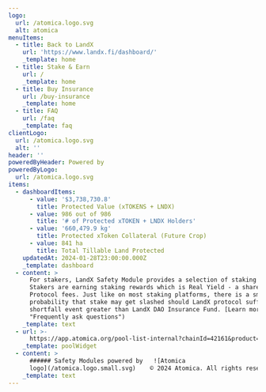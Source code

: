 ```yaml
---
logo:
  url: /atomica.logo.svg
  alt: atomica
menuItems:
  - title: Back to LandX
    url: 'https://www.landx.fi/dashboard/'
    _template: home
  - title: Stake & Earn
    url: /
    _template: home
  - title: Buy Insurance
    url: /buy-insurance
    _template: home
  - title: FAQ
    url: /faq
    _template: faq
clientLogo:
  url: /atomica.logo.svg
  alt: ''
header: ''
poweredByHeader: Powered by
poweredByLogo:
  url: /atomica.logo.svg
items:
  - dashboardItems:
      - value: '$3,738,730.8'
        title: Protected Value (xTOKENS + LNDX)
      - value: 986 out of 986
        title: '# of Protected xTOKEN + LNDX Holders'
      - value: '660,479.9 kg'
        title: Protected xToken Collateral (Future Crop)
      - value: 841 ha
        title: Total Tillable Land Protected
    updatedAt: 2024-01-28T23:00:00.000Z
    _template: dashboard
  - content: >
      For stakers, LandX Safety Module provides a selection of staking pools.
      Stakers are earning staking rewards which is Real Yield - a share of LandX
      Protocol fees. Just like on most staking platforms, there is a small
      probability that stake may get slashed should LandX protocol suffer from a
      shortfall event greater than LandX DAO Insurance Fund. [Learn more](/faq
      "Frequently ask questions")
    _template: text
  - url: >-
      https://app.atomica.org/pool-list-internal?chainId=42161&product=&poolTags=&poolIdList=0x0ae684c27b674d9b73a2debbe4a72fabee5a173b&marketId=&featureOverrides=%7B%22poolList.showFilterPanel%22%3Afalse%2C%22pool.sections.showAnalytics%22%3Afalse%2C%22pool.sections.showSettlement%22%3Afalse%2C%22pool.sections.showDetails%22%3Afalse%2C%22pool.sections.showMarkets%22%3Afalse%2C%22poolList.columnConfigs.columnList%22%3A%5B%22pool-name%22%2C%22pool-token%22%2C%22apy%22%2C%22capacity%22%2C%22utilization%22%2C%22pool-limit%22%2C%22balance%22%2C%22rewards%22%2C%22controls%22%5D%7D
    _template: poolWidget
  - content: >
      ###### Safety Modules powered by   ![Atomica
      logo](/atomica.logo.small.svg)    © 2024 Atomica. All rights reserved.
    _template: text
---
```



